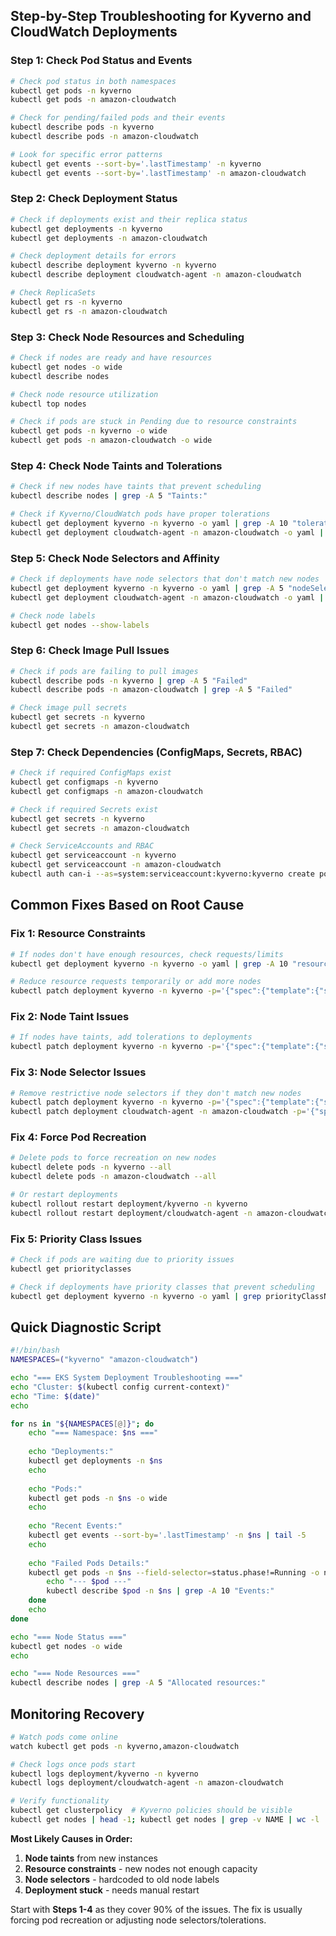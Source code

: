 ## **Step-by-Step Troubleshooting for Kyverno and CloudWatch Deployments**

### **Step 1: Check Pod Status and Events**
```bash
# Check pod status in both namespaces
kubectl get pods -n kyverno
kubectl get pods -n amazon-cloudwatch

# Check for pending/failed pods and their events
kubectl describe pods -n kyverno
kubectl describe pods -n amazon-cloudwatch

# Look for specific error patterns
kubectl get events --sort-by='.lastTimestamp' -n kyverno
kubectl get events --sort-by='.lastTimestamp' -n amazon-cloudwatch
```

### **Step 2: Check Deployment Status**
```bash
# Check if deployments exist and their replica status
kubectl get deployments -n kyverno
kubectl get deployments -n amazon-cloudwatch

# Check deployment details for errors
kubectl describe deployment kyverno -n kyverno
kubectl describe deployment cloudwatch-agent -n amazon-cloudwatch

# Check ReplicaSets
kubectl get rs -n kyverno
kubectl get rs -n amazon-cloudwatch
```

### **Step 3: Check Node Resources and Scheduling**
```bash
# Check if nodes are ready and have resources
kubectl get nodes -o wide
kubectl describe nodes

# Check node resource utilization
kubectl top nodes

# Check if pods are stuck in Pending due to resource constraints
kubectl get pods -n kyverno -o wide
kubectl get pods -n amazon-cloudwatch -o wide
```

### **Step 4: Check Node Taints and Tolerations**
```bash
# Check if new nodes have taints that prevent scheduling
kubectl describe nodes | grep -A 5 "Taints:"

# Check if Kyverno/CloudWatch pods have proper tolerations
kubectl get deployment kyverno -n kyverno -o yaml | grep -A 10 "tolerations:"
kubectl get deployment cloudwatch-agent -n amazon-cloudwatch -o yaml | grep -A 10 "tolerations:"
```

### **Step 5: Check Node Selectors and Affinity**
```bash
# Check if deployments have node selectors that don't match new nodes
kubectl get deployment kyverno -n kyverno -o yaml | grep -A 5 "nodeSelector:"
kubectl get deployment cloudwatch-agent -n amazon-cloudwatch -o yaml | grep -A 5 "nodeSelector:"

# Check node labels
kubectl get nodes --show-labels
```

### **Step 6: Check Image Pull Issues**
```bash
# Check if pods are failing to pull images
kubectl describe pods -n kyverno | grep -A 5 "Failed"
kubectl describe pods -n amazon-cloudwatch | grep -A 5 "Failed"

# Check image pull secrets
kubectl get secrets -n kyverno
kubectl get secrets -n amazon-cloudwatch
```

### **Step 7: Check Dependencies (ConfigMaps, Secrets, RBAC)**
```bash
# Check if required ConfigMaps exist
kubectl get configmaps -n kyverno
kubectl get configmaps -n amazon-cloudwatch

# Check if required Secrets exist  
kubectl get secrets -n kyverno
kubectl get secrets -n amazon-cloudwatch

# Check ServiceAccounts and RBAC
kubectl get serviceaccount -n kyverno
kubectl get serviceaccount -n amazon-cloudwatch
kubectl auth can-i --as=system:serviceaccount:kyverno:kyverno create policies
```

## **Common Fixes Based on Root Cause**

### **Fix 1: Resource Constraints**
```bash
# If nodes don't have enough resources, check requests/limits
kubectl get deployment kyverno -n kyverno -o yaml | grep -A 10 "resources:"

# Reduce resource requests temporarily or add more nodes
kubectl patch deployment kyverno -n kyverno -p='{"spec":{"template":{"spec":{"containers":[{"name":"kyverno","resources":{"requests":{"memory":"128Mi","cpu":"100m"}}}]}}}}'
```

### **Fix 2: Node Taint Issues**
```bash
# If nodes have taints, add tolerations to deployments
kubectl patch deployment kyverno -n kyverno -p='{"spec":{"template":{"spec":{"tolerations":[{"key":"node.kubernetes.io/not-ready","operator":"Exists","effect":"NoExecute"},{"key":"node.kubernetes.io/unreachable","operator":"Exists","effect":"NoExecute"}]}}}}'
```

### **Fix 3: Node Selector Issues**
```bash
# Remove restrictive node selectors if they don't match new nodes
kubectl patch deployment kyverno -n kyverno -p='{"spec":{"template":{"spec":{"nodeSelector":null}}}}'
kubectl patch deployment cloudwatch-agent -n amazon-cloudwatch -p='{"spec":{"template":{"spec":{"nodeSelector":null}}}}'
```

### **Fix 4: Force Pod Recreation**
```bash
# Delete pods to force recreation on new nodes
kubectl delete pods -n kyverno --all
kubectl delete pods -n amazon-cloudwatch --all

# Or restart deployments
kubectl rollout restart deployment/kyverno -n kyverno
kubectl rollout restart deployment/cloudwatch-agent -n amazon-cloudwatch
```

### **Fix 5: Priority Class Issues**
```bash
# Check if pods are waiting due to priority issues
kubectl get priorityclasses

# Check if deployments have priority classes that prevent scheduling
kubectl get deployment kyverno -n kyverno -o yaml | grep priorityClassName
```

## **Quick Diagnostic Script**

```bash
#!/bin/bash
NAMESPACES=("kyverno" "amazon-cloudwatch")

echo "=== EKS System Deployment Troubleshooting ==="
echo "Cluster: $(kubectl config current-context)"
echo "Time: $(date)"
echo

for ns in "${NAMESPACES[@]}"; do
    echo "=== Namespace: $ns ==="
    
    echo "Deployments:"
    kubectl get deployments -n $ns
    echo
    
    echo "Pods:"
    kubectl get pods -n $ns -o wide
    echo
    
    echo "Recent Events:"
    kubectl get events --sort-by='.lastTimestamp' -n $ns | tail -5
    echo
    
    echo "Failed Pods Details:"
    kubectl get pods -n $ns --field-selector=status.phase!=Running -o name | while read pod; do
        echo "--- $pod ---"
        kubectl describe $pod -n $ns | grep -A 10 "Events:"
    done
    echo
done

echo "=== Node Status ==="
kubectl get nodes -o wide
echo

echo "=== Node Resources ==="
kubectl describe nodes | grep -A 5 "Allocated resources:"
```

## **Monitoring Recovery**

```bash
# Watch pods come online
watch kubectl get pods -n kyverno,amazon-cloudwatch

# Check logs once pods start
kubectl logs deployment/kyverno -n kyverno
kubectl logs deployment/cloudwatch-agent -n amazon-cloudwatch

# Verify functionality
kubectl get clusterpolicy  # Kyverno policies should be visible
kubectl get nodes | head -1; kubectl get nodes | grep -v NAME | wc -l  # Node count
```

**Most Likely Causes in Order:**
1. **Node taints** from new instances
2. **Resource constraints** - new nodes not enough capacity
3. **Node selectors** - hardcoded to old node labels
4. **Deployment stuck** - needs manual restart

Start with **Steps 1-4** as they cover 90% of the issues. The fix is usually forcing pod recreation or adjusting node selectors/tolerations.
